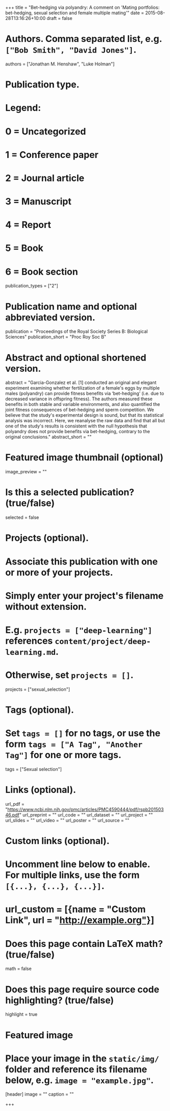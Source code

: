 +++
title = "Bet-hedging via polyandry: A comment on 'Mating portfolios: bet-hedging, sexual selection and female multiple mating'"
date = 2015-08-28T13:16:26+10:00
draft = false

# Authors. Comma separated list, e.g. `["Bob Smith", "David Jones"]`.
authors = ["Jonathan M. Henshaw", "Luke Holman"]

# Publication type.
# Legend:
# 0 = Uncategorized
# 1 = Conference paper
# 2 = Journal article
# 3 = Manuscript
# 4 = Report
# 5 = Book
# 6 = Book section
publication_types = ["2"]

# Publication name and optional abbreviated version.
publication = "Proceedings of the Royal Society Series B: Biological Sciences"
publication_short = "Proc Roy Soc B"

# Abstract and optional shortened version.
abstract = "Garcia-Gonzalez et al. [1] conducted an original and elegant experiment examining whether fertilization of a female's eggs by multiple males (polyandry) can provide fitness benefits via ‘bet-hedging’ (i.e. due to decreased variance in offspring fitness). The authors measured these benefits in both stable and variable environments, and also quantified the joint fitness consequences of bet-hedging and sperm competition. We believe that the study's experimental design is sound, but that its statistical analysis was incorrect. Here, we reanalyse the raw data and find that all but one of the study's results is consistent with the null hypothesis that polyandry does not provide benefits via bet-hedging, contrary to the original conclusions."
abstract_short = ""

# Featured image thumbnail (optional)
image_preview = ""

# Is this a selected publication? (true/false)
selected = false

# Projects (optional).
#   Associate this publication with one or more of your projects.
#   Simply enter your project's filename without extension.
#   E.g. `projects = ["deep-learning"]` references `content/project/deep-learning.md`.
#   Otherwise, set `projects = []`.
projects = ["sexual_selection"]

# Tags (optional).
#   Set `tags = []` for no tags, or use the form `tags = ["A Tag", "Another Tag"]` for one or more tags.
tags = ["Sexual selection"]

# Links (optional).
url_pdf = "https://www.ncbi.nlm.nih.gov/pmc/articles/PMC4590444/pdf/rspb20150346.pdf"
url_preprint = ""
url_code = ""
url_dataset = ""
url_project = ""
url_slides = ""
url_video = ""
url_poster = ""
url_source = ""

# Custom links (optional).
#   Uncomment line below to enable. For multiple links, use the form `[{...}, {...}, {...}]`.
# url_custom = [{name = "Custom Link", url = "http://example.org"}]

# Does this page contain LaTeX math? (true/false)
math = false

# Does this page require source code highlighting? (true/false)
highlight = true

# Featured image
# Place your image in the `static/img/` folder and reference its filename below, e.g. `image = "example.jpg"`.
[header]
image = ""
caption = ""

+++
